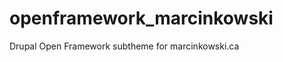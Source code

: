 openframework_marcinkowski
==========================

Drupal Open Framework subtheme for marcinkowski.ca

